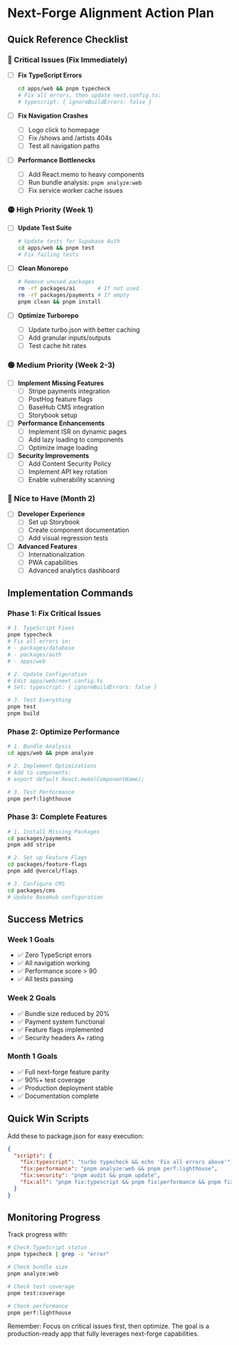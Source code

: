 # Next-Forge Alignment Action Plan

## Quick Reference Checklist

### 🔴 Critical Issues (Fix Immediately)

- [ ] **Fix TypeScript Errors**

  ```bash
  cd apps/web && pnpm typecheck
  # Fix all errors, then update next.config.ts:
  # typescript: { ignoreBuildErrors: false }
  ```

- [ ] **Fix Navigation Crashes**
  - [ ] Logo click to homepage
  - [ ] Fix /shows and /artists 404s
  - [ ] Test all navigation paths

- [ ] **Performance Bottlenecks**
  - [ ] Add React.memo to heavy components
  - [ ] Run bundle analysis: `pnpm analyze:web`
  - [ ] Fix service worker cache issues

### 🟡 High Priority (Week 1)

- [ ] **Update Test Suite**

  ```bash
  # Update tests for Supabase Auth
  cd apps/web && pnpm test
  # Fix failing tests
  ```

- [ ] **Clean Monorepo**

  ```bash
  # Remove unused packages
  rm -rf packages/ai       # If not used
  rm -rf packages/payments # If empty
  pnpm clean && pnpm install
  ```

- [ ] **Optimize Turborepo**
  - [ ] Update turbo.json with better caching
  - [ ] Add granular inputs/outputs
  - [ ] Test cache hit rates

### 🟢 Medium Priority (Week 2-3)

- [ ] **Implement Missing Features**
  - [ ] Stripe payments integration
  - [ ] PostHog feature flags
  - [ ] BaseHub CMS integration
  - [ ] Storybook setup

- [ ] **Performance Enhancements**
  - [ ] Implement ISR on dynamic pages
  - [ ] Add lazy loading to components
  - [ ] Optimize image loading

- [ ] **Security Improvements**
  - [ ] Add Content Security Policy
  - [ ] Implement API key rotation
  - [ ] Enable vulnerability scanning

### 🔵 Nice to Have (Month 2)

- [ ] **Developer Experience**
  - [ ] Set up Storybook
  - [ ] Create component documentation
  - [ ] Add visual regression tests

- [ ] **Advanced Features**
  - [ ] Internationalization
  - [ ] PWA capabilities
  - [ ] Advanced analytics dashboard

## Implementation Commands

### Phase 1: Fix Critical Issues

```bash
# 1. TypeScript Fixes
pnpm typecheck
# Fix all errors in:
# - packages/database
# - packages/auth
# - apps/web

# 2. Update Configuration
# Edit apps/web/next.config.ts
# Set: typescript: { ignoreBuildErrors: false }

# 3. Test Everything
pnpm test
pnpm build
```

### Phase 2: Optimize Performance

```bash
# 1. Bundle Analysis
cd apps/web && pnpm analyze

# 2. Implement Optimizations
# Add to components:
# export default React.memo(ComponentName);

# 3. Test Performance
pnpm perf:lighthouse
```

### Phase 3: Complete Features

```bash
# 1. Install Missing Packages
cd packages/payments
pnpm add stripe

# 2. Set up Feature Flags
cd packages/feature-flags
pnpm add @vercel/flags

# 3. Configure CMS
cd packages/cms
# Update BaseHub configuration
```

## Success Metrics

### Week 1 Goals

- ✅ Zero TypeScript errors
- ✅ All navigation working
- ✅ Performance score > 90
- ✅ All tests passing

### Week 2 Goals

- ✅ Bundle size reduced by 20%
- ✅ Payment system functional
- ✅ Feature flags implemented
- ✅ Security headers A+ rating

### Month 1 Goals

- ✅ Full next-forge feature parity
- ✅ 90%+ test coverage
- ✅ Production deployment stable
- ✅ Documentation complete

## Quick Win Scripts

Add these to package.json for easy execution:

```json
{
  "scripts": {
    "fix:typescript": "turbo typecheck && echo 'Fix all errors above'",
    "fix:performance": "pnpm analyze:web && pnpm perf:lighthouse",
    "fix:security": "pnpm audit && pnpm update",
    "fix:all": "pnpm fix:typescript && pnpm fix:performance && pnpm fix:security"
  }
}
```

## Monitoring Progress

Track progress with:

```bash
# Check TypeScript status
pnpm typecheck | grep -c "error"

# Check bundle size
pnpm analyze:web

# Check test coverage
pnpm test:coverage

# Check performance
pnpm perf:lighthouse
```

Remember: Focus on critical issues first, then optimize. The goal is a production-ready app that fully leverages next-forge capabilities.
